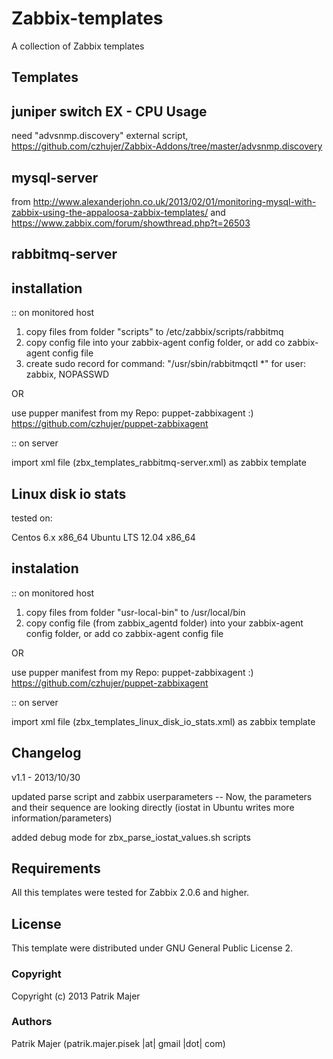 Zabbix-templates
=========

A collection of Zabbix templates


Templates
-----

juniper switch EX - CPU Usage
------

need "advsnmp.discovery" external script, https://github.com/czhujer/Zabbix-Addons/tree/master/advsnmp.discovery

mysql-server
------

from http://www.alexanderjohn.co.uk/2013/02/01/monitoring-mysql-with-zabbix-using-the-appaloosa-zabbix-templates/ 
and https://www.zabbix.com/forum/showthread.php?t=26503

rabbitmq-server
------

installation
-------

:: on monitored host

1. copy files from folder "scripts" to /etc/zabbix/scripts/rabbitmq
2. copy config file into your zabbix-agent config folder, or add co zabbix-agent config file
3. create sudo record for command: "/usr/sbin/rabbitmqctl *" for user: zabbix, NOPASSWD

OR

use pupper manifest from my Repo: puppet-zabbixagent :)
https://github.com/czhujer/puppet-zabbixagent


:: on server

import xml file (zbx_templates_rabbitmq-server.xml) as zabbix template


Linux disk io stats
------

tested on:

Centos 6.x x86_64
Ubuntu LTS 12.04 x86_64

instalation
-------

:: on monitored host

1. copy files from folder "usr-local-bin" to /usr/local/bin
2. copy config file (from zabbix_agentd folder) into your zabbix-agent config folder, or add co zabbix-agent config file

OR

use pupper manifest from my Repo: puppet-zabbixagent :)
https://github.com/czhujer/puppet-zabbixagent


:: on server

import xml file (zbx_templates_linux_disk_io_stats.xml) as zabbix template

Changelog
-------

v1.1 - 2013/10/30

updated parse script and zabbix userparameters
 -- Now, the parameters and their sequence are looking directly (iostat in Ubuntu writes more information/parameters)

added debug mode for zbx_parse_iostat_values.sh scripts


Requirements
-----

All this templates were tested for Zabbix 2.0.6 and higher.

License
-------

This template were distributed under GNU General Public License 2.

### Copyright

Copyright (c) 2013 Patrik Majer
  
### Authors

Patrik Majer
      (patrik.majer.pisek |at| gmail |dot| com)
